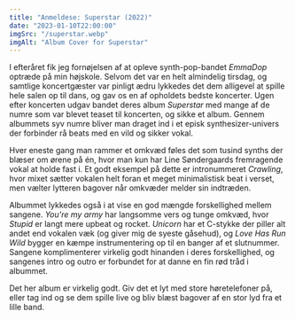 ```yaml
---
title: "Anmeldese: Superstar (2022)"
date: "2023-01-10T22:00:00"
imgSrc: "/superstar.webp"
imgAlt: "Album Cover for Superstar"
---
```


I efteråret fik jeg fornøjelsen af at opleve synth-pop-bandet _EmmaDop_ optræde på min højskole. Selvom det var en helt almindelig tirsdag, og samtlige koncertgæster var pinligt ædru lykkedes det dem alligevel at spille hele salen op til dans, og gav os en af opholdets bedste koncerter.
Ugen efter koncerten udgav bandet deres album _Superstar_ med mange af de numre som var blevet teaset til koncerten, og sikke et album. Gennem albummets syv numre bliver man draget ind i et episk synthesizer-univers der forbinder rå beats med en vild og sikker vokal. 

Hver eneste gang man rammer et omkvæd føles det som tusind synths der blæser om ørene på én, hvor man kun har Line Søndergaards fremragende vokal at holde fast i. Et godt eksempel på dette er intronummeret _Crawling_, hvor mixet sætter vokalen helt foran et meget minimalistisk beat i verset, men vælter lytteren bagover når omkvæder melder sin indtræden.

Albummet lykkedes også i at vise en god mængde forskellighed mellem sangene. _You're my army_ har langsomme vers og tunge omkvæd, hvor _Stupid_ er langt mere upbeat og rocket.  _Unicorn_ har et C-stykke der piller alt andet end vokalen væk (og giver mig de syeste gåsehud), og _Love Has Run Wild_ bygger en kæmpe instrumentering op til en banger af et slutnummer. Sangene komplimenterer virkelig godt hinanden i deres forskellighed, og sangenes intro og outro er forbundet for at danne en fin rød tråd i albummet.

Det her album er virkelig godt. Giv det et lyt med store høretelefoner på, eller tag ind og se dem spille live og bliv blæst bagover af en stor lyd fra et lille band.
